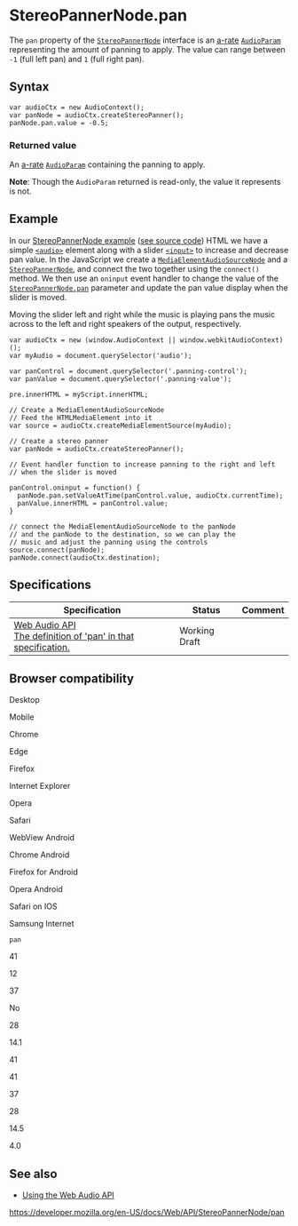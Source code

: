 StereoPannerNode.pan
====================

The `pan` property of the [`StereoPannerNode`](../stereopannernode) interface is an [a-rate](../audioparam#a-rate) [`AudioParam`](../audioparam) representing the amount of panning to apply. The value can range between `-1` (full left pan) and `1` (full right pan).

Syntax
------

    var audioCtx = new AudioContext();
    var panNode = audioCtx.createStereoPanner();
    panNode.pan.value = -0.5;

### Returned value

An [a-rate](../audioparam#a-rate) [`AudioParam`](../audioparam) containing the panning to apply.

**Note**: Though the `AudioParam` returned is read-only, the value it represents is not.

Example
-------

In our [StereoPannerNode example](https://mdn.github.io/webaudio-examples/stereo-panner-node/) ([see source code](https://github.com/mdn/webaudio-examples/tree/master/stereo-panner-node)) HTML we have a simple [`<audio>`](https://developer.mozilla.org/en-US/docs/Web/HTML/Element/audio) element along with a slider [`<input>`](https://developer.mozilla.org/en-US/docs/Web/HTML/Element/input) to increase and decrease pan value. In the JavaScript we create a [`MediaElementAudioSourceNode`](../mediaelementaudiosourcenode) and a [`StereoPannerNode`](../stereopannernode), and connect the two together using the `connect() `method. We then use an `oninput` event handler to change the value of the [`StereoPannerNode.pan`](pan) parameter and update the pan value display when the slider is moved.

Moving the slider left and right while the music is playing pans the music across to the left and right speakers of the output, respectively.

    var audioCtx = new (window.AudioContext || window.webkitAudioContext)();
    var myAudio = document.querySelector('audio');

    var panControl = document.querySelector('.panning-control');
    var panValue = document.querySelector('.panning-value');

    pre.innerHTML = myScript.innerHTML;

    // Create a MediaElementAudioSourceNode
    // Feed the HTMLMediaElement into it
    var source = audioCtx.createMediaElementSource(myAudio);

    // Create a stereo panner
    var panNode = audioCtx.createStereoPanner();

    // Event handler function to increase panning to the right and left
    // when the slider is moved

    panControl.oninput = function() {
      panNode.pan.setValueAtTime(panControl.value, audioCtx.currentTime);
      panValue.innerHTML = panControl.value;
    }

    // connect the MediaElementAudioSourceNode to the panNode
    // and the panNode to the destination, so we can play the
    // music and adjust the panning using the controls
    source.connect(panNode);
    panNode.connect(audioCtx.destination);

Specifications
--------------

<table><thead><tr class="header"><th>Specification</th><th>Status</th><th>Comment</th></tr></thead><tbody><tr class="odd"><td><a href="https://webaudio.github.io/web-audio-api/#dom-stereopannernode-pan">Web Audio API<br />
<span class="small">The definition of 'pan' in that specification.</span></a></td><td><span class="spec-wd">Working Draft</span></td><td></td></tr></tbody></table>

Browser compatibility
---------------------

Desktop

Mobile

Chrome

Edge

Firefox

Internet Explorer

Opera

Safari

WebView Android

Chrome Android

Firefox for Android

Opera Android

Safari on IOS

Samsung Internet

`pan`

41

12

37

No

28

14.1

41

41

37

28

14.5

4.0

See also
--------

-   [Using the Web Audio API](../web_audio_api/using_web_audio_api)

<a href="https://developer.mozilla.org/en-US/docs/Web/API/StereoPannerNode/pan" class="_attribution-link">https://developer.mozilla.org/en-US/docs/Web/API/StereoPannerNode/pan</a>
